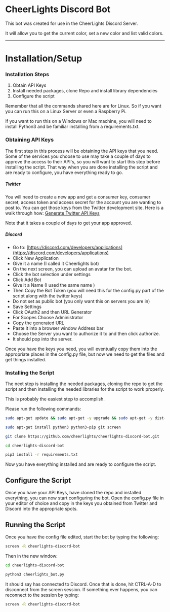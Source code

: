 # CheerLights Discord Bot
This bot was created for use in the CheerLights Discord Server.

It will allow you to get the current color, set a new color and list valid colors.

---

# Installation/Setup

### Installation Steps
1) Obtain API Keys
2) Install needed packages, clone Repo and install library dependencies
3) Configure the script

Remember that all the commands shared here are for Linux. So if you want you can run this on a Linux Server or even a Raspberry Pi.

If you want to run this on a Windows or Mac machine, you will need to install Python3 and be familiar installing from a requirements.txt.

### Obtaining API Keys

The first step in this process will be obtaining the API keys that you need. Some of the services you choose to use may take a couple of days to approve the access to their API's, so you will want to start this step before installing the script. That way when you are done installing the script and are ready to configure, you have everything ready to go.

##### Twitter

You will need to create a new app and get a consumer key, consumer secret, access token and access secret for the account you are wanting to post to. You can get those keys from the Twitter development site. Here is a walk through how: [Generate Twitter API Keys](https://www.slickremix.com/docs/how-to-get-api-keys-and-tokens-for-twitter/)

Note that it takes a couple of days to get your app approved.

##### Discord

* Go to: [https://discord.com/developers/applications](https://discord.com/developers/applications)
* Click New Application
* Give it a name (I called it Cheerlights bot)
* On the next screen, you can upload an avatar for the bot.
* Click the bot selection under settings
* Click Add Bot
* Give it a Name (I used the same name )
* Then Copy the Bot Token (you will need this for the config.py part of the script along with the twitter keys)
* Do not set as public bot (you only want this on servers you are in)
* Save Settings
* Click OAuth2 and then URL Generator
* For Scopes Choose Administrator
* Copy the generated URL
* Paste it into a browser window Address bar
* Choose the Server you want to authorize it to and then click authorize.
* It should pop into the server.

Once you have the keys you need, you will eventually copy them into the appropriate places in the config.py file, but now we need to get the files and get things installed.


### Installing the Script

The next step is installing the needed packages, cloning the repo to get the script and then installing the needed libraries for the script to work properly. 

This is probably the easiest step to accomplish.

Please run the following commands:

```bash
sudo apt-get update && sudo apt-get -y upgrade && sudo apt-get -y dist-upgrade

sudo apt-get install python3 python3-pip git screen

git clone https://github.com/cheerlights/cheerlights-discord-bot.git

cd cheerlights-discord-bot

pip3 install -r requirements.txt
```

Now you have everything installed and are ready to configure the script.

## Configure the Script
Once you have your API Keys, have cloned the repo and installed everything, you can now start configuring the bot. Open the config.py file in your editor of choice and copy in the keys you obtained from Twitter and Discord into the appropriate spots.


## Running the Script

Once you have the config file edited, start the bot by typing the following:

```bash
screen -R cheerlights-discord-bot
```

Then in the new window:
```bash
cd cheerlights-discord-bot

python3 cheerlights_bot.py
```

It should say <bot Name> has connected to Discord. Once that is done, hit CTRL-A-D to disconnect from the screen session. If something ever happens, you can reconnect to the session by typing:

```bash
screen -R cheerlights-discord-bot
```